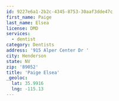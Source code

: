 ```yaml
---
id: 9227e6a1-2b2c-4345-8753-30aaf3dde47c
first_name: Paige
last_name: Elsea
license: DMD
services:
  - dentist
category: Dentists
address: '915 Alper Center Dr '
city: Henderson
state: NV
zip: '89052'
title: 'Paige Elsea'
_geoloc:
  lat: 35.9916
  lng: -115.13
---
```

